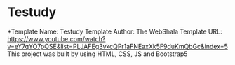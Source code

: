 # Testudy
*Template Name: Testudy
Template Author: The WebShala
Template URL: https://www.youtube.com/watch?v=eY7qYO7pQSE&list=PLJAFEg3vkcQPr1aFNEaxXk5F9duKmQbGc&index=5
This project was built by using HTML, CSS, JS and Bootstrap5

